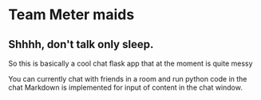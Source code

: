 # Team Meter maids
## Shhhh, don't talk only sleep.
So this is basically a cool chat flask app that at the moment is quite messy

You can currently chat with friends in a room and run python code in the chat
Markdown is implemented for input of content in the chat window.  
